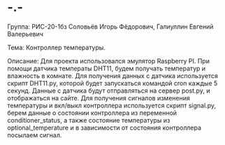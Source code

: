 # -.-
Группа: РИС-20-1бз
Соловьёв Игорь Фёдорович,
Галиуллин Евгений Валерьевич


Тема: Контроллер температуры.

Описание:
Для проекта использовался эмулятор Raspberry PI.
При помощи датчика температы DHT11, будем получать температур и влажность в комнате.
Для получения данных с датчика используется скрипт DHT11.py, которой будет запускаться командой cron каждые 5 секунд.
Данные с датчика будут отправляться на сервер post.py, и отображаться на сайте.
Для получения сигналов изменения температуры и вкл/выкл контроллера используется скрипт signal.py,
берем данные о состоянии контроллера из переменной conditioner_status, а также состояние температуры из optional_temperature и в зависимости от состояния контроллера посылаем сигнал.
